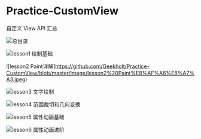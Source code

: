# Practice-CustomView
自定义 View API 汇总

![总目录](https://github.com/Geekholt/Practice-CustomView/blob/master/image/%E6%80%BB%E7%9B%AE%E5%BD%95.jpeg)

![lesson1 绘制基础](https://github.com/Geekholt/Practice-CustomView/blob/master/image/lesson1%20%E7%BB%98%E5%88%B6%E5%9F%BA%E7%A1%80.jpeg)

![lesson2 Paint详解]https://github.com/Geekholt/Practice-CustomView/blob/master/image/lesson2%20Paint%E8%AF%A6%E8%A7%A3.jpeg)

![lesson3 文字绘制](https://github.com/Geekholt/Practice-CustomView/blob/master/image/lesson3%20%E6%96%87%E5%AD%97%E7%BB%98%E5%88%B6.jpeg)

![lesson4 范围裁切和几何变换](https://github.com/Geekholt/Practice-CustomView/blob/master/image/lesson4%20%E8%8C%83%E5%9B%B4%E8%A3%81%E5%88%87%E5%92%8C%E5%87%A0%E4%BD%95%E5%8F%98%E6%8D%A2.jpeg)

![lesson5 属性动画基础](https://github.com/Geekholt/Practice-CustomView/blob/master/image/lesson5%20%E5%B1%9E%E6%80%A7%E5%8A%A8%E7%94%BB%E5%9F%BA%E7%A1%80.jpeg)

![lesson6 属性动画进阶](https://github.com/Geekholt/Practice-CustomView/blob/master/image/lesson6%20%E5%B1%9E%E6%80%A7%E5%8A%A8%E7%94%BB%E8%BF%9B%E9%98%B6.jpeg)
